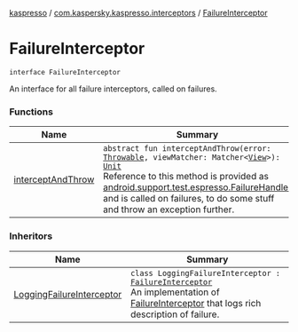 [kaspresso](../../index.md) / [com.kaspersky.kaspresso.interceptors](../index.md) / [FailureInterceptor](./index.md)

# FailureInterceptor

`interface FailureInterceptor`

An interface for all failure interceptors, called on failures.

### Functions

| Name | Summary |
|---|---|
| [interceptAndThrow](intercept-and-throw.md) | `abstract fun interceptAndThrow(error: `[`Throwable`](https://kotlinlang.org/api/latest/jvm/stdlib/kotlin/-throwable/index.html)`, viewMatcher: Matcher<`[`View`](https://developer.android.com/reference/android/view/View.html)`>): `[`Unit`](https://kotlinlang.org/api/latest/jvm/stdlib/kotlin/-unit/index.html)<br>Reference to this method is provided as [android.support.test.espresso.FailureHandler](#) and is called on failures, to do some stuff and throw an exception further. |

### Inheritors

| Name | Summary |
|---|---|
| [LoggingFailureInterceptor](../../com.kaspersky.kaspresso.interceptors.impl.logging/-logging-failure-interceptor/index.md) | `class LoggingFailureInterceptor : `[`FailureInterceptor`](./index.md)<br>An implementation of [FailureInterceptor](./index.md) that logs rich description of failure. |

